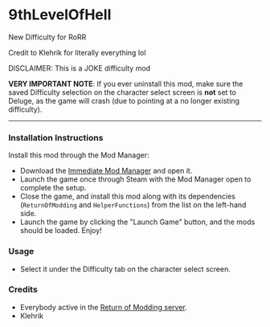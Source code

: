 # 9thLevelOfHell
New Difficulty for RoRR

Credit to Klehrik for literally everything lol

DISCLAIMER: This is a JOKE difficulty mod

**VERY IMPORTANT NOTE**: If you ever uninstall this mod, make sure the saved Difficulty selection on the character select screen is **not** set to Deluge, as the game will crash (due to pointing at a no longer existing difficulty).

---

### Installation Instructions

Install this mod through the Mod Manager:
* Download the [Immediate Mod Manager](https://thunderstore.io/c/risk-of-rain-returns/p/ReturnOfModding/ImmediateModManager) and open it.
* Launch the game once through Steam with the Mod Manager open to complete the setup.
* Close the game, and install this mod along with its dependencies (`ReturnOfModding` and `HelperFunctions`) from the list on the left-hand side.
* Launch the game by clicking the "Launch Game" button, and the mods should be loaded. Enjoy!


### Usage
* Select it under the Difficulty tab on the character select screen.


### Credits
* Everybody active in the [Return of Modding server](https://discord.gg/VjS57cszMq).
* Klehrik
